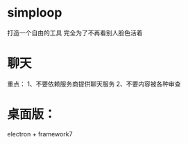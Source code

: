 # simploop
打造一个自由的工具
完全为了不再看别人脸色活着

# 聊天
重点：
1、不要依赖服务商提供聊天服务
2、不要内容被各种审查

# 桌面版：
electron + framework7